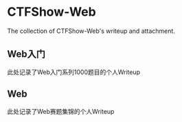 # CTFShow-Web
The collection of CTFShow-Web's writeup and attachment.

## Web入门

此处记录了Web入门系列1000题目的个人Writeup

## Web

此处记录了Web赛题集锦的个人Writeup
